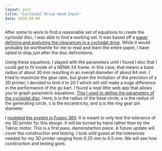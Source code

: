 ```yaml
---
layout: post
title: "Cycloidal Drive Hand Input"
date: 2020-08-09
---
```

After some to work to find a reasonable set of equations to create the cycloidal disc, I was able to find a working set.  It was based off a [paper defining and analyzing the clearances in a cycloidal drive](https://www.semanticscholar.org/paper/Determination-of-Real-Clearances-Between-Cycloidal-Kosti%C4%87-Blagojevi%C4%87/5781a00b76689620e057e46ad19a25e0a0c33896).  While it would probably be worthwhile for me to read and learn the entire paper, I have opted to stop just after the disc definintions.

Using these equations, I played with the parameters until I found I disc that I could get to fit inside of a NEMA 34 frame.  In this case, that means a base radius of about 30 mm resulting in an overall diameter of about 64 mm.  I tried to maximize the gear ratio, but given the limitation of the precision of a 3D printer, I decided to limit it to 20:1 which will still make a huge difference in the performance of the go kart.  I found a neat little web app that allows you to graph parametric equations.  [This I used to define the parameters of the cycloidal disc](https://www.desmos.com/calculator/xkpccbidkv).  Here, b is the radius of the base circle, a is the radius of the generating circle, c is the eccentricity, and q is the ring gear pin diameter.

I [modeled the system in Fusion 360](https://a360.co/33AocBz).  It is meant to only test the tolerance of my 3D printer for this design.  It will be turned by hand rather than by the Teknic motor.  This is a first pass, demonstartion piece.  A future update will cover the construction and testing.  I took wild guess at the tolerances needed for my 3D printer ranging from 0.25 mm to 0.5 mm.  We will see how construction and testing goes.